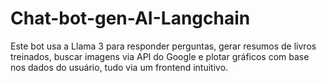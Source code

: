 # Chat-bot-gen-AI-Langchain
Este bot usa a Llama 3 para responder perguntas, gerar resumos de livros treinados, buscar imagens via API do Google e plotar gráficos com base nos dados do usuário, tudo via um frontend intuitivo.
